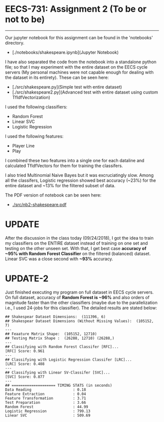 # EECS-731: Assignment 2 (To be or not to be)
---
Our jupyter notebook for this assignment can be found in the 'notebooks' directory.

- [./notebooks/shakespeare.ipynb](Jupyter Notebook)

I have also separated the code from the notebook into a standalone python file;
so that I may experiment with the entire dataset on the EECS cycle servers (My
personal machines were not capable enough for dealing with the dataset in its
entirety). These can be seen here:

- [./src/shakespeare.py](Simple test with entire dataset)
- [./src/shakespeare2.py](Advanced test with entire dataset using custom TfIdfVectorization)

I used the following classifiers:
- Random Forest
- Linear SVC
- Logistic Regression

I used the following features:
- Player Line
- Play

I combined these two features into a single one for each dataline and calculated TfIdfVectors for them for training the classifers.

I also tried Multinomial Naive Bayes but it was excruciatingly slow. Among all
the classifers, Logistic regression showed best accuracy (~23%) for the entire
dataset and ~13% for the filtered subset of data.

The PDF version of notebook can be seen here:
- [./src/nb2-shakespeare.pdf](Report)

# UPDATE
After the discussion in the class today (09/24/2018), I got the idea to train
my classifiers on the ENTIRE dataset instead of training on one set and testing
on the other unseen set. With that, I get best case **accuracy of ~95% with
Random Forest Classifier** on the filtered (balanced) dataset.
Linear SVC was a close second with **~93%** accuracy.

# UPDATE-2
Just finished executing my program on full dataset in EECS cycle servers.
On full dataset, accuracy of **Random Forest is ~96%** and also orders of
magnitude faster than the other classifiers (maybe due to the parallelization
i.e., I used 24-jobs for this classifier). The detailed results are stated
below:

```
## Shakespear Dataset Dimensions:  (111396, 6)
## Shakespear Dataset Dimensions (Without Missing Values):  (105152, 7)
---
## Feaature Matrix Shape:  (105152, 12710)
## Testing Matrix Shape :  (26288, 12710) (26288,)
---
## Classifying with Random Forest Classifer [RFC]...
[RFC] Score: 0.961
---
## Classifying with Logistic Regression Classifer [LRC]...
[LRC] Score: 0.408
---
## Classifying with Linear SV-Classifer [SVC]...
[SVC] Score: 0.877
---
## ==================== TIMING STATS (in seconds)
Data Reading                   : 0.18
Feature Extraction             : 0.04
Feature Transformation         : 3.71
Test Preparation               : 3.66
Random Forest                  : 44.99
Logistic Regression            : 799.13
Linear SVC                     : 509.69
```
